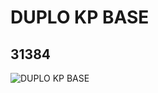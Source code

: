 # DUPLO KP BASE
## 31384
![DUPLO KP BASE](https://lc-www-live-s.legocdn.com/media/bricks/5/2/4278578.jpg)